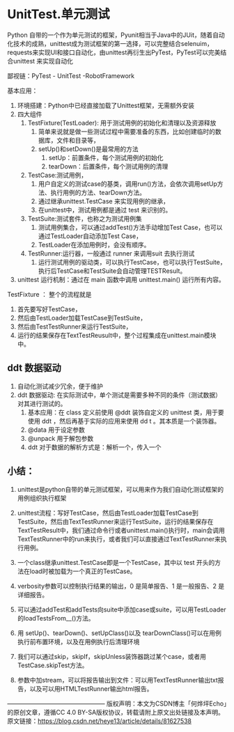 # UnitTest.单元测试

Python 自带的一个作为单元测试的框架，Pyunit相当于Java中的JUit，随着自动化技术的成熟，unittest成为测试框架的第一选择，可以完整结合selenuim，requests来实现UI和接口自动化，由unittest再衍生出PyTest，PyTest可以完美结合unittest
来实现自动化

鄙视链：PyTest - UnitTest -RobotFramework

基本应用：
1. 环境搭建：Python中已经直接加载了Unittest框架，无需额外安装
2. 四大组件
   1. TestFixture(TestLoader): 用于测试用例的初始化和清理以及资源释放
      1. 简单来说就是做一些测试过程中需要准备的东西，比如创建临时的数据库，文件和目录等，
      2. setUp()和setDown()是最常用的方法
         1. setUp：前置条件，每个测试用例的初始化
         2. tearDown：后置条件，每个测试用例的清理
   2. TestCase:测试用例，
      1. 用户自定义的测试case的基类，调用run()方法，会依次调用setUp方法、执行用例的方法、tearDown方法。
      2. 通过继承unittest.TestCase 来实现用例的继承，
      3. 在unittest中，测试用例都是通过 test 来识别的。
   3. TestSuite:测试套件，也称之为测试用例集
      1. 测试用例集合，可以通过addTest()方法手动增加Test Case，也可以通过TestLoader自动添加Test Case，
      2. TestLoader在添加用例时，会没有顺序。
   4. TestRunner:运行器，一般通过 runner 来调用suit 去执行测试
      1. 运行测试用例的驱动类，可以执行TestCase，也可以执行TestSuite，执行后TestCase和TestSuite会自动管理TESTResult。
3. unittest 运行机制：通过在 main 函数中调用 unittest.main() 运行所有内容。



TestFixture ： 
整个的流程就是
1. 首先要写好TestCase，
2. 然后由TestLoader加载TestCase到TestSuite，
3. 然后由TestTestRunner来运行TestSuite，
4. 运行的结果保存在TextTestReusult中，整个过程集成在unittest.main模块中。



## ddt 数据驱动
1. 自动化测试减少冗余，便于维护
2. ddt 数据驱动: 在实际测试中，单个测试是需要多种不同的条件（测试数据）对其进行测试的。
   1. 基本应用：在 class 定义前使用 @ddt 装饰自定义的 unittest 类，用于要使用 ddt ，然后再基于实际的应用来使用 dd t 。其本质是一个装饰器。
   2. @data 用于设定参数
   3. @unpack 用于解包参数
   4. ddt 对于数据的解析方式是：解析一个，传入一个



## 小结：

1. unittest是python自带的单元测试框架，可以用来作为我们自动化测试框架的用例组织执行框架

2. unittest流程：写好TestCase，然后由TestLoader加载TestCase到TestSuite，然后由TextTestRunner来运行TestSuite，运行的结果保存在TextTestResult中，我们通过命令行或者unittest.main()执行时，main会调用TextTestRunner中的run来执行，或者我们可以直接通过TextTestRunner来执行用例。

3. 一个class继承unittest.TestCase即是一个TestCase，其中以 test 开头的方法在load时被加载为一个真正的TestCase。

4. verbosity参数可以控制执行结果的输出，0 是简单报告、1 是一般报告、2 是详细报告。

5. 可以通过addTest和addTests向suite中添加case或suite，可以用TestLoader的loadTestsFrom__()方法。

6. 用 setUp()、tearDown()、setUpClass()以及 tearDownClass()可以在用例执行前布置环境，以及在用例执行后清理环境

7. 我们可以通过skip，skipIf，skipUnless装饰器跳过某个case，或者用TestCase.skipTest方法。

8. 参数中加stream，可以将报告输出到文件：可以用TextTestRunner输出txt报告，以及可以用HTMLTestRunner输出html报告。

————————————————
版权声明：本文为CSDN博主「何烨坪Echo」的原创文章，遵循CC 4.0 BY-SA版权协议，转载请附上原文出处链接及本声明。
原文链接：https://blog.csdn.net/heye13/article/details/81627538


